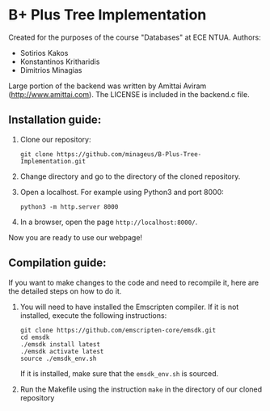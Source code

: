# B+ Plus Tree Implementation

Created for the purposes of the course "Databases" at ECE NTUA.
Authors:
- Sotirios [<sakakos>](https://github.com/sakakos) Kakos
- Konstantinos [<konstantinosk31>](https://github.com/konstantinosk31) Kritharidis
- Dimitrios [<minageus>](https://github.com/minageus) Minagias

Large portion of the backend was written by Amittai Aviram (http://www.amittai.com).
The LICENSE is included in the backend.c file.

## Installation guide:

1.  Clone our repository:
    ```
    git clone https://github.com/minageus/B-Plus-Tree-Implementation.git
    ```

2.  Change directory and go to the directory of the cloned repository.

3.  Open a localhost. For example using Python3 and port 8000:
    ```
    python3 -m http.server 8000
    ```

3. In a browser, open the page `http://localhost:8000/`.

Now you are ready to use our webpage!

## Compilation guide:

If you want to make changes to the code and need to recompile it, here are the detailed steps on how to do it.

1.  You will need to have installed the Emscripten compiler.
    If it is not installed, execute the following instructions: 

    ```
    git clone https://github.com/emscripten-core/emsdk.git
    cd emsdk
    ./emsdk install latest
    ./emsdk activate latest
    source ./emsdk_env.sh
    ```

    If it is installed, make sure that the `emsdk_env.sh` is sourced.

2. Run the Makefile using the instruction `make` in the directory of our cloned repository